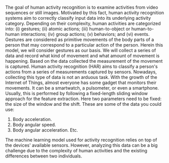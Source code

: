 The goal of human activity recognition is to examine activities from video sequences or still images. Motivated by this fact, human activity recognition systems aim to correctly classify input data into its underlying activity category. Depending on their complexity, human activities are categorized into: 
(i) gestures; (ii) atomic actions; (iii) human-to-object or human-to-human interactions; (iv) group actions; (v) behaviors; and (vi) events. 
Gestures are considered as primitive movements of the body parts of a person that may correspond to a particular action of the person. Herein this model, we will consider gestures as our basis. We will collect a series of data and record what kind of movement and what amount of movement is happening. Based on the data collected the measurement of the movement is captured. 
Human activity recognition (HAR) aims to classify a person's actions from a series of measurements captured by sensors. Nowadays, collecting this type of data is not an arduous task. With the growth of the Internet of Things, almost everyone has some gadget that monitors their movements. It can be a smartwatch, a pulsometer, or even a smartphone. Usually, this is performed by following a fixed-length sliding window approach for the feature extraction. Here two parameters need to be fixed: the size of the window and the shift. These are some of the data you could use:
1) Body acceleration.
2) Body angular speed.
3) Body angular acceleration.
Etc.

The machine learning model used for activity recognition relies on top of the devices' available sensors. However, analyzing this data can be a big challenge due to the complexity of human activities and the existing differences between two individuals.

